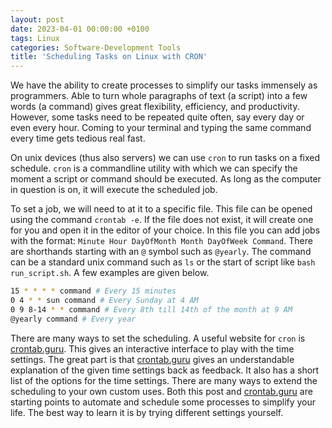 ```yaml
---
layout: post
date: 2023-04-01 00:00:00 +0100
tags: Linux
categories: Software-Development Tools
title: 'Scheduling Tasks on Linux with CRON'
---
```


We have the ability to create processes to simplify our tasks immensely as programmers. Able to turn whole paragraphs of text (a script) into a few words (a command) gives great flexibility, efficiency, and productivity. However, some tasks need to be repeated quite often, say every day or even every hour. Coming to your terminal and typing the same command every time gets tedious real fast.

On unix devices (thus also servers) we can use `cron` to run tasks on a fixed schedule. `cron` is a commandline utility with which we can specify the moment a script or command should be executed. As long as the computer in question is on, it will execute the scheduled job. 

To set a job, we will need to at it to a specific file. This file can be opened using the command `crontab -e`. If the file does not exist, it will create one for you and open it in the editor of your choice. In this file you can add jobs with the format: `Minute Hour DayOfMonth Month DayOfWeek Command`. There are shorthands starting with an `@` symbol such as `@yearly`. The command can be a standard unix command such as `ls` or the start of script like `bash run_script.sh`. A few examples are given below.

```bash
15 * * * * command # Every 15 minutes
0 4 * * sun command # Every Sunday at 4 AM
0 9 8-14 * * command # Every 8th till 14th of the month at 9 AM
@yearly command # Every year
```

There are many ways to set the scheduling. A useful website for `cron` is [crontab.guru](https://crontab.guru/). This gives an interactive interface to play with the time settings. The great part is that [crontab.guru](https://crontab.guru/) gives an understandable explanation of the given time settings back as feedback. It also has a short list of the options for the time settings. There are many ways to extend the scheduling to your own custom uses. Both this post and [crontab.guru](https://crontab.guru/) are starting points to automate and schedule some processes to simplify your life. The best way to learn it is by trying different settings yourself.
